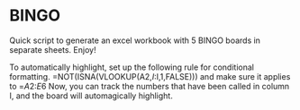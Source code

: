 # BINGO
Quick script to generate an excel workbook with 5 BINGO boards in separate sheets.
Enjoy!

To automatically highlight, set up the following rule for conditional formatting.
=NOT(ISNA(VLOOKUP(A2,$I:$I,1,FALSE)))
and make sure it applies to 
=$A$2:$E$6
Now, you can track the numbers that have been called in column I, and the board will automagically highlight.

